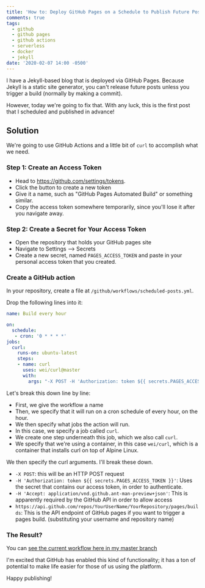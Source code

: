 ```yaml
---
title: 'How to: Deploy GitHub Pages on a Schedule to Publish Future Posts'
comments: true
tags:
  - github
  - github pages
  - github actions
  - serverless
  - docker
  - jekyll
date: '2020-02-07 14:00 -0500'
---
```

I have a Jekyll-based blog that is deployed via GitHub Pages. Because Jekyll is a static site generator, you can't release future posts unless you trigger a build (normally by making a commit).

However, today we're going to fix that. With any luck, this is the first post that I scheduled and published in advance!

## Solution

We're going to use GitHub Actions and a little bit of `curl` to accomplish what we need.

### Step 1: Create an Access Token

* Head to <https://github.com/settings/tokens>.
* Click the button to create a new token
* Give it a name, such as "GitHub Pages Automated Build" or something similar.
* Copy the access token somewhere temporarily, since you'll lose it after you navigate away.

### Step 2: Create a Secret for Your Access Token

* Open the repository that holds your GitHub pages site
* Navigate to Settings --> Secrets
* Create a new secret, named `PAGES_ACCESS_TOKEN` and paste in your personal access token that you created.

### Create a GitHub action

In your repository, create a file at `/github/workflows/scheduled-posts.yml`. 

Drop the following lines into it:

```yaml
name: Build every hour

on:
  schedule:
   - cron: '0 * * * *'
jobs:
  curl:
    runs-on: ubuntu-latest
    steps:
    - name: curl
      uses: wei/curl@master
      with:
        args: "-X POST -H 'Authorization: token ${{ secrets.PAGES_ACCESS_TOKEN }}' -H 'Accept: application/vnd.github.ant-man-preview+json' https://api.github.com/repos/YourUserName/YourRepository/pages/builds"
```

Let's break this down line by line:

* First, we give the workflow a name
* Then, we specify that it will run on a cron schedule of every hour, on the hour.
* We then specify what jobs the action will run.
* In this case, we specify a job called `curl`. 
* We create one step underneath this job, which we also call `curl`.
* We specify that we're using a container, in this case `wei/curl`, which is a container that installs curl on top of Alpine Linux.

We then specify the curl arguments. I'll break these down.

* `-X POST`: this will be an HTTP POST request
* `-H 'Authorization: token ${{ secrets.PAGES_ACCESS_TOKEN }}'`: Uses the secret that contains our access token, in order to authenticate.
* `-H 'Accept: application/vnd.github.ant-man-preview+json'`: This is apparently required by the GitHub API in order to allow access
* `https://api.github.com/repos/YourUserName/YourRepository/pages/builds`: This is the API endpoint of GitHub pages if you want to trigger a pages build. (substituting your username and repository name)

### The Result?

You can [see the current workflow here in my master branch](https://github.com/SeanKilleen/seankilleen.github.io/blob/master/.github/workflows/scheduled-posts.yml)

I'm excited that GitHub has enabled this kind of functionality; it has a ton of potential to make life easier for those of us using the platform.

Happy publishing!

